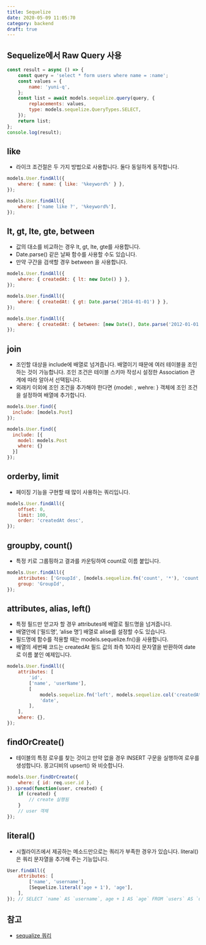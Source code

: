 ```yaml
---
title: Sequelize
date: 2020-05-09 11:05:70
category: backend
draft: true
---
```


## Sequelize에서 Raw Query 사용

```javascript
const result = async () => {
	const query = 'select * form users where name = :name';
	const values = {
		name: 'yuni-q',
	};
	const list = await models.sequelize.query(query, {
		replacements: values,
		type: models.sequelize.QueryTypes.SELECT,
	});
	return list;
};
console.log(result);
```

## like

- 라이크 조건절은 두 가지 방법으로 사용합니다. 둘다 동일하게 동작합니다.

```javascript
models.User.findAll({
	where: { name: { like: '%keyword%' } },
});

models.User.findAll({
	where: ['name like ?', '%keyword%'],
});
```

## lt, gt, lte, gte, between

- 값의 대소를 비교하는 경우 lt, gt, lte, gte를 사용합니다.
- Date.parse() 같은 날짜 함수를 사용할 수도 있습니다.
- 만약 구간을 검색할 경우 between 을 사용합니다.

```javascript
models.User.findAll({
	where: { createdAt: { lt: new Date() } },
});

models.User.findAll({
	where: { createdAt: { gt: Date.parse('2014-01-01') } },
});

models.User.findAll({
	where: { createdAt: { between: [new Date(), Date.parse('2012-01-01')] } },
});
```

## join

- 조인할 대상을 include에 배열로 넘겨줍니다. 배열이기 때문에 여러 테이블을 조인하는 것이 가능합니다. 조인 조건은 테이블 스키마 작성시 설정한 Association 관계에 따라 알아서 선택됩니다.
- 외래키 이외에 조인 조건을 추가해야 한다면 {model: , wehre: } 객체에 조인 조건을 설정하여 배열에 추가합니다.

```javascript
models.User.find({
  include: [models.Post]
});

models.User.find({
  include: [{
    model: models.Post
    where: {}
  }]
});
```

## orderby, limit

- 페이징 기능을 구현할 때 많이 사용하는 쿼리입니다.

```javascript
models.User.findAll({
	offset: 0,
	limit: 100,
	order: 'createdAt desc',
});
```

## groupby, count()

- 특정 키로 그룹핑하고 결과를 카운팅하여 count로 이름 붙입니다.

```javascript
models.User.findAll({
	attributes: ['GroupId', [models.sequelize.fn('count', '*'), 'count']],
	group: 'GroupId',
});
```

## attributes, alias, left()

- 특정 필드만 얻고자 할 경우 attributes에 배열로 필드명을 넘겨줍니다.
- 배열안에 [‘필드명’, ‘alise 명’] 배열로 alise를 설정할 수도 있습니다.
- 필드명에 함수를 적용할 때는 models.sequelize.fn()을 사용합니다.
- 배열의 세번째 코드는 createdAt 필드 값의 좌측 10자리 문자열을 반환하여 date로 이름 붙인 예제입니다.

```javascript
models.User.findAll({
	attributes: [
		'id',
		['name', 'userName'],
		[
			models.sequelize.fn('left', models.sequelize.col('createdAt'), 10),
			'date',
		],
	],
	where: {},
});
```

## findOrCreate()

- 테이블의 특정 로우를 찾는 것이고 만약 없을 경우 INSERT 구문을 실행하여 로우를 생성합니다. 몽고디비의 upsert() 와 비슷합니다.

```javascript
models.User.findOrCreate({
	where: { id: req.user.id },
}).spread(function(user, created) {
	if (created) {
		// create 실행됨
	}
	// user 객체
});
```

## literal()

- 시퀄라이즈에서 제공하는 메소드만으로는 쿼리가 부족한 경우가 있습니다. literal() 은 쿼리 문자열을 추가해 주는 기능입니다.

```javascript
User.findAll({
	attributes: [
		['name', 'username'],
		[Sequelize.literal('age + 1'), 'age'],
	],
}); // SELECT `name` AS `username`, age + 1 AS `age` FROM `users` AS `user`
```

## 참고

- [sequalize 쿼리](http://jeonghwan-kim.github.io/sequalize-%EC%BF%BC%EB%A6%AC/)
